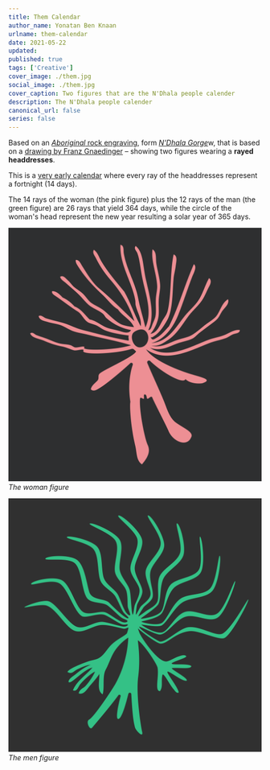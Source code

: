 ```yaml
---
title: Them Calendar
author_name: Yonatan Ben Knaan
urlname: them-calendar
date: 2021-05-22
updated: 
published: true
tags: ['Creative']
cover_image: ./them.jpg
social_image: ./them.jpg
cover_caption: Two figures that are the N'Dhala people calender
description: The N'Dhala people calender
canonical_url: false
series: false
---
```


Based on an [*Aboriginal* rock engraving](https://commons.wikimedia.org/wiki/File:N%27Dhala_Gorge005a.jpg#/media/File:N'Dhala_Gorge005a.jpg), form [*N'Dhala Gorge*](https://en.wikipedia.org/wiki/N%27Dhala_Gorge_Nature_Park)w, that is based on a [drawing by Franz Gnaedinger](http://www.seshat.ch/home/ndhala.GIF) – showing two figures wearing a **rayed headdresses**. 

This is a [very early calendar](http://www.seshat.ch/home/calendar.htm) where every ray of the headdresses represent a fortnight (14 days).

The 14 rays of the woman (the pink figure) plus the 12 rays of the man (the green figure) are 26 rays that yield 364 days, while the circle of the woman's head represent the new year resulting a solar year of 365 days.

![The woman figure](./she.svg)
*The woman figure*

![The men figure](./he.svg)
*The men figure*










